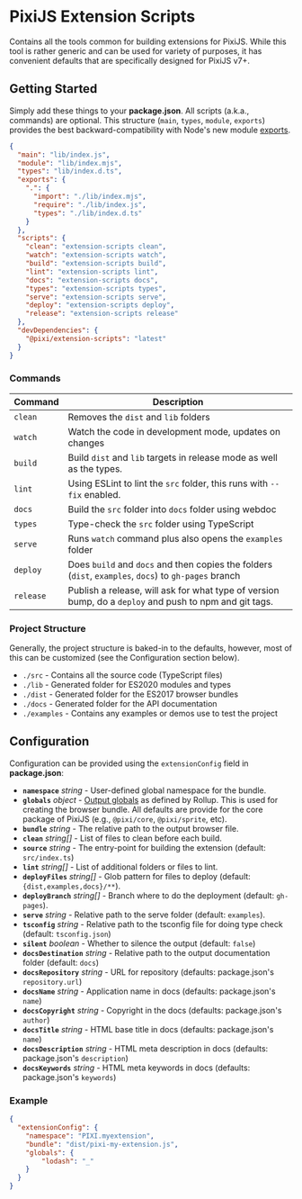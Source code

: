 # PixiJS Extension Scripts

Contains all the tools common for building extensions for PixiJS. While this tool is rather generic and can be used for variety of purposes, it has convenient defaults that are specifically designed for PixiJS v7+.

## Getting Started

Simply add these things to your **package.json**. All scripts (a.k.a., commands) are optional. This structure (`main`, `types`, `module`, `exports`) provides the best backward-compatibility with Node's new module [exports](https://nodejs.org/api/packages.html#exports).

```json
{
  "main": "lib/index.js",
  "module": "lib/index.mjs",
  "types": "lib/index.d.ts",
  "exports": {
    ".": {
      "import": "./lib/index.mjs",
      "require": "./lib/index.js",
      "types": "./lib/index.d.ts"
    }
  },
  "scripts": {
    "clean": "extension-scripts clean",
    "watch": "extension-scripts watch",
    "build": "extension-scripts build",
    "lint": "extension-scripts lint",
    "docs": "extension-scripts docs",
    "types": "extension-scripts types",
    "serve": "extension-scripts serve",
    "deploy": "extension-scripts deploy",
    "release": "extension-scripts release"
  },
  "devDependencies": {
    "@pixi/extension-scripts": "latest"
  }
}
```

### Commands

| Command | Description |
|---|---|
| `clean` | Removes the `dist` and `lib` folders |
| `watch` | Watch the code in development mode, updates on changes |
| `build` | Build `dist` and `lib` targets in release mode as well as the types. |
| `lint` | Using ESLint to lint the `src` folder, this runs with `--fix` enabled. |
| `docs` | Build the `src` folder into `docs` folder using webdoc |
| `types` | Type-check the `src` folder using TypeScript |
| `serve` | Runs `watch` command plus also opens the `examples` folder |
| `deploy` | Does `build` and `docs` and then copies the folders (`dist`, `examples`, `docs`) to `gh-pages` branch |
| `release` | Publish a release, will ask for what type of version bump, do a `deploy` and push to npm and git tags. |

### Project Structure

Generally, the project structure is baked-in to the defaults, however, most of this can be customized (see the Configuration section below).

* `./src` - Contains all the source code (TypeScript files)
* `./lib` - Generated folder for ES2020 modules and types
* `./dist` - Generated folder for the ES2017 browser bundles
* `./docs` - Generated folder for the API documentation
* `./examples` - Contains any examples or demos use to test the project

## Configuration

Configuration can be provided using the `extensionConfig` field in **package.json**:

* **`namespace`** _string_ - User-defined global namespace for the bundle.
* **`globals`** _object_ - [Output globals](https://rollupjs.org/guide/en/#outputglobals) as defined by Rollup. This is used for creating the browser bundle. All defaults are provide for the core package of PixiJS (e.g., `@pixi/core`, `@pixi/sprite`, etc).
* **`bundle`** _string_ - The relative path to the output browser file.
* **`clean`** _string[]_ - List of files to clean before each build.
* **`source`** _string_ - The entry-point for building the extension (default: `src/index.ts`)
* **`lint`** _string[]_ - List of additional folders or files to lint.
* **`deployFiles`** _string[]_ - Glob pattern for files to deploy (default: `{dist,examples,docs}/**`).
* **`deployBranch`** _string[]_ - Branch where to do the deployment (default: `gh-pages`).
* **`serve`** _string_ - Relative path to the serve folder (default: `examples`).
* **`tsconfig`** _string_ - Relative path to the tsconfig file for doing type check (default: `tsconfig.json`)
* **`silent`** _boolean_ - Whether to silence the output (default: `false`)
* **`docsDestination`** _string_ - Relative path to the output documentation folder (default: `docs`)
* **`docsRepository`** _string_ - URL for repository (defaults: package.json's `repository.url`)
* **`docsName`** _string_ - Application name in docs  (defaults: package.json's `name`)
* **`docsCopyright`** _string_ - Copyright in the docs (defaults: package.json's `author`)
* **`docsTitle`** _string_ - HTML base title in docs (defaults: package.json's `name`)
* **`docsDescription`** _string_ - HTML meta description in docs (defaults: package.json's `description`)
* **`docsKeywords`** _string_ - HTML meta keywords in docs (defaults: package.json's `keywords`)

### Example

```json
{
  "extensionConfig": {
    "namespace": "PIXI.myextension",
    "bundle": "dist/pixi-my-extension.js",
    "globals": {
        "lodash": "_"
    }
  }
}
```
